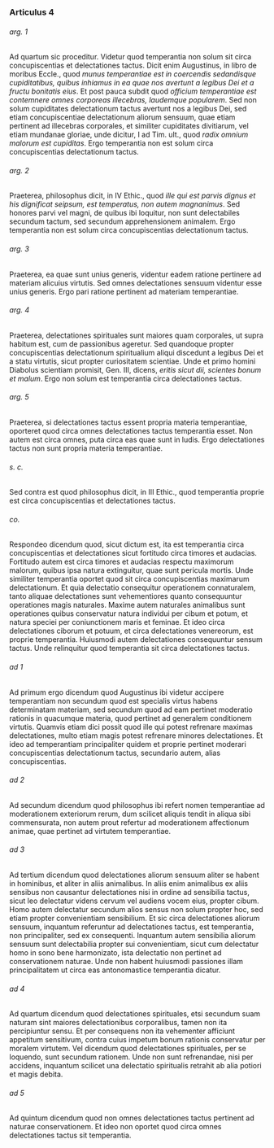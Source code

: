 ### Articulus 4

###### arg. 1
Ad quartum sic proceditur. Videtur quod temperantia non solum sit circa concupiscentias et delectationes tactus. Dicit enim Augustinus, in libro de moribus Eccle., quod *munus temperantiae est in coercendis sedandisque cupiditatibus, quibus inhiamus in ea quae nos avertunt a legibus Dei et a fructu bonitatis eius*. Et post pauca subdit quod *officium temperantiae est contemnere omnes corporeas illecebras, laudemque popularem*. Sed non solum cupiditates delectationum tactus avertunt nos a legibus Dei, sed etiam concupiscentiae delectationum aliorum sensuum, quae etiam pertinent ad illecebras corporales, et similiter cupiditates divitiarum, vel etiam mundanae gloriae, unde dicitur, I ad Tim. ult., quod *radix omnium malorum est cupiditas*. Ergo temperantia non est solum circa concupiscentias delectationum tactus.

###### arg. 2
Praeterea, philosophus dicit, in IV Ethic., quod *ille qui est parvis dignus et his dignificat seipsum, est temperatus, non autem magnanimus*. Sed honores parvi vel magni, de quibus ibi loquitur, non sunt delectabiles secundum tactum, sed secundum apprehensionem animalem. Ergo temperantia non est solum circa concupiscentias delectationum tactus.

###### arg. 3
Praeterea, ea quae sunt unius generis, videntur eadem ratione pertinere ad materiam alicuius virtutis. Sed omnes delectationes sensuum videntur esse unius generis. Ergo pari ratione pertinent ad materiam temperantiae.

###### arg. 4
Praeterea, delectationes spirituales sunt maiores quam corporales, ut supra habitum est, cum de passionibus ageretur. Sed quandoque propter concupiscentias delectationum spiritualium aliqui discedunt a legibus Dei et a statu virtutis, sicut propter curiositatem scientiae. Unde et primo homini Diabolus scientiam promisit, Gen. III, dicens, *eritis sicut dii, scientes bonum et malum*. Ergo non solum est temperantia circa delectationes tactus.

###### arg. 5
Praeterea, si delectationes tactus essent propria materia temperantiae, oporteret quod circa omnes delectationes tactus temperantia esset. Non autem est circa omnes, puta circa eas quae sunt in ludis. Ergo delectationes tactus non sunt propria materia temperantiae.

###### s. c.
Sed contra est quod philosophus dicit, in III Ethic., quod temperantia proprie est circa concupiscentias et delectationes tactus.

###### co.
Respondeo dicendum quod, sicut dictum est, ita est temperantia circa concupiscentias et delectationes sicut fortitudo circa timores et audacias. Fortitudo autem est circa timores et audacias respectu maximorum malorum, quibus ipsa natura extinguitur, quae sunt pericula mortis. Unde similiter temperantia oportet quod sit circa concupiscentias maximarum delectationum. Et quia delectatio consequitur operationem connaturalem, tanto aliquae delectationes sunt vehementiores quanto consequuntur operationes magis naturales. Maxime autem naturales animalibus sunt operationes quibus conservatur natura individui per cibum et potum, et natura speciei per coniunctionem maris et feminae. Et ideo circa delectationes ciborum et potuum, et circa delectationes venereorum, est proprie temperantia. Huiusmodi autem delectationes consequuntur sensum tactus. Unde relinquitur quod temperantia sit circa delectationes tactus.

###### ad 1
Ad primum ergo dicendum quod Augustinus ibi videtur accipere temperantiam non secundum quod est specialis virtus habens determinatam materiam, sed secundum quod ad eam pertinet moderatio rationis in quacumque materia, quod pertinet ad generalem conditionem virtutis. Quamvis etiam dici possit quod ille qui potest refrenare maximas delectationes, multo etiam magis potest refrenare minores delectationes. Et ideo ad temperantiam principaliter quidem et proprie pertinet moderari concupiscentias delectationum tactus, secundario autem, alias concupiscentias.

###### ad 2
Ad secundum dicendum quod philosophus ibi refert nomen temperantiae ad moderationem exteriorum rerum, dum scilicet aliquis tendit in aliqua sibi commensurata, non autem prout refertur ad moderationem affectionum animae, quae pertinet ad virtutem temperantiae.

###### ad 3
Ad tertium dicendum quod delectationes aliorum sensuum aliter se habent in hominibus, et aliter in aliis animalibus. In aliis enim animalibus ex aliis sensibus non causantur delectationes nisi in ordine ad sensibilia tactus, sicut leo delectatur videns cervum vel audiens vocem eius, propter cibum. Homo autem delectatur secundum alios sensus non solum propter hoc, sed etiam propter convenientiam sensibilium. Et sic circa delectationes aliorum sensuum, inquantum referuntur ad delectationes tactus, est temperantia, non principaliter, sed ex consequenti. Inquantum autem sensibilia aliorum sensuum sunt delectabilia propter sui convenientiam, sicut cum delectatur homo in sono bene harmonizato, ista delectatio non pertinet ad conservationem naturae. Unde non habent huiusmodi passiones illam principalitatem ut circa eas antonomastice temperantia dicatur.

###### ad 4
Ad quartum dicendum quod delectationes spirituales, etsi secundum suam naturam sint maiores delectationibus corporalibus, tamen non ita percipiuntur sensu. Et per consequens non ita vehementer afficiunt appetitum sensitivum, contra cuius impetum bonum rationis conservatur per moralem virtutem. Vel dicendum quod delectationes spirituales, per se loquendo, sunt secundum rationem. Unde non sunt refrenandae, nisi per accidens, inquantum scilicet una delectatio spiritualis retrahit ab alia potiori et magis debita.

###### ad 5
Ad quintum dicendum quod non omnes delectationes tactus pertinent ad naturae conservationem. Et ideo non oportet quod circa omnes delectationes tactus sit temperantia.

